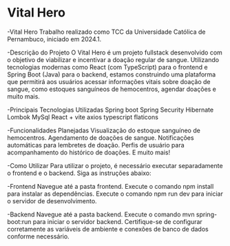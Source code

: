 # Vital Hero

-Vital Hero
Trabalho realizado como TCC da Universidade Católica de Pernambuco, iniciado em 2024.1.

-Descrição do Projeto
O Vital Hero é um projeto fullstack desenvolvido com o objetivo de viabilizar e incentivar a doação regular de sangue. Utilizando tecnologias modernas como React (com TypeScript) para o frontend e Spring Boot (Java) para o backend, estamos construindo uma plataforma que permitirá aos usuários acessar informações vitais sobre doação de sangue, como estoques sanguíneos de hemocentros, agendar doações e muito mais.

-Principais Tecnologias Utilizadas
Spring boot
Spring Security
Hibernate
Lombok
MySql
React + vite
axios
typescript
flaticons

-Funcionalidades Planejadas
Visualização do estoque sanguíneo de hemocentros.
Agendamento de doações de sangue.
Notificações automáticas para lembretes de doação.
Perfis de usuário para acompanhamento do histórico de doações.
E muito mais!

-Como Utilizar
Para utilizar o projeto, é necessário executar separadamente o frontend e o backend. Siga as instruções abaixo:

-Frontend
Navegue até a pasta frontend.
Execute o comando npm install para instalar as dependências.
Execute o comando npm run dev para iniciar o servidor de desenvolvimento.

-Backend
Navegue até a pasta backend.
Execute o comando mvn spring-boot:run para iniciar o servidor backend.
Certifique-se de configurar corretamente as variáveis de ambiente e conexões de banco de dados conforme necessário.
